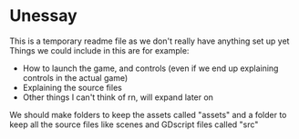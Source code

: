 # Unessay

This is a temporary readme file as we don't really have anything set up yet<br>
Things we could include in this are for example:
- How to launch the game, and controls (even if we end up explaining controls in the actual game)
- Explaining the source files
- Other things I can't think of rn, will expand later on

We should make folders to keep the assets called "assets" and a folder to keep all the source files like scenes and GDscript files called "src"